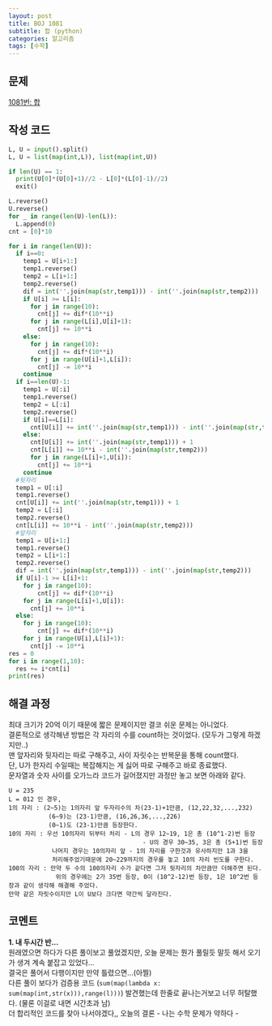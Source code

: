 ```yaml
---
layout: post
title: BOJ 1081
subtitle: 합 (python)
categories: 알고리즘
tags: [수학]
---
```


문제
---
[1081번: 합](https://www.acmicpc.net/problem/1081)

작성 코드
---
```python
L, U = input().split()
L, U = list(map(int,L)), list(map(int,U))

if len(U) == 1:
  print(U[0]*(U[0]+1)//2 - L[0]*(L[0]-1)//2)
  exit()

L.reverse()
U.reverse()
for _ in range(len(U)-len(L)):
  L.append(0)
cnt = [0]*10

for i in range(len(U)):
  if i==0:
    temp1 = U[i+1:]
    temp1.reverse()
    temp2 = L[i+1:]
    temp2.reverse()
    dif = int(''.join(map(str,temp1))) - int(''.join(map(str,temp2)))
    if U[i] >= L[i]:
      for j in range(10):
        cnt[j] += dif*(10**i)
      for j in range(L[i],U[i]+1):
        cnt[j] += 10**i
    else:
      for j in range(10):
        cnt[j] += dif*(10**i)
      for j in range(U[i]+1,L[i]):
        cnt[j] -= 10**i
    continue
  if i==len(U)-1:
    temp1 = U[:i]
    temp1.reverse()
    temp2 = L[:i]
    temp2.reverse()
    if U[i]==L[i]:
      cnt[U[i]] += int(''.join(map(str,temp1))) - int(''.join(map(str,temp2))) + 1
    else:
      cnt[U[i]] += int(''.join(map(str,temp1))) + 1
      cnt[L[i]] += 10**i - int(''.join(map(str,temp2)))
      for j in range(L[i]+1,U[i]):
        cnt[j] += 10**i
    continue
  #뒷자리
  temp1 = U[:i]
  temp1.reverse()
  cnt[U[i]] += int(''.join(map(str,temp1))) + 1
  temp2 = L[:i]
  temp2.reverse()
  cnt[L[i]] += 10**i - int(''.join(map(str,temp2)))
  #앞자리
  temp1 = U[i+1:]
  temp1.reverse()
  temp2 = L[i+1:]
  temp2.reverse()
  dif = int(''.join(map(str,temp1))) - int(''.join(map(str,temp2)))
  if U[i]-1 >= L[i]+1:
    for j in range(10):
        cnt[j] += dif*(10**i)
    for j in range(L[i]+1,U[i]):
      cnt[j] += 10**i
  else:
    for j in range(10):
        cnt[j] += dif*(10**i)
    for j in range(U[i],L[i]+1):
      cnt[j] -= 10**i
res = 0
for i in range(1,10):
  res += i*cnt[i]
print(res)
```

해결 과정
---
최대 크기가 20억 이기 때문에 짧은 문제이지만 결코 쉬운 문제는 아니었다.   
결론적으로 생각해낸 방법은 각 자리의 수를 count하는 것이었다. (모두가 그렇게 하겠지만..)   
맨 앞자리와 뒷자리는 따로 구해주고, 사이 자릿수는 반복문을 통해 count했다.   
단, U가 한자리 수일때는 복잡해지는 게 싫어 따로 구해주고 바로 종료했다.   
문자열과 숫자 사이를 오가느라 코드가 길어졌지만 과정만 놓고 보면 아래와 같다.   
```
U = 235
L = 012 인 경우,
1의 자리 : (2~5)는 1의자리 앞 두자리수의 차(23-1)+1만큼, (12,22,32,...,232)
           (6~9)는 (23-1)만큼, (16,26,36,...,226)
           (0~1)도 (23-1)만큼 등장한다.
10의 자리 : 우선 10의자리 뒤부터 처리 - L의 경우 12~19, 1은 총 (10^1-2)번 등장
                                     - U의 경우 30~35, 3은 총 (5+1)번 등장
            나머지 경우는 10의자리 앞 - 1의 자리를 구한것과 유사하지만 1과 3을
            처리해주었기때문에 20~229까지의 경우를 놓고 10의 자리 빈도를 구한다.
100의 자리 : 만약 두 수의 100의자리 수가 같다면 그저 뒷자리의 차만큼만 더해주면 된다.
             위의 경우에는 2가 35번 등장, 0이 (10^2-12)번 등장, 1은 10^2번 등장과 같이 생각해 해결해 주었다.
만약 같은 자릿수이지만 L이 U보다 크다면 약간씩 달라진다.
```

코멘트
---
**1. 내 두시간 반...**   
   원래였으면 하다가 다른 풀이보고 풀었겠지만, 오늘 문제는 뭔가 풀릴듯 말듯 해서 오기가 생겨 계속 붙잡고 있었다...   
   결국은 풀어서 다행이지만 만약 틀렸으면...(아찔)   
   다른 풀이 보다가 검증용 코드 (```sum(map(lambda x: sum(map(int,str(x))),range(l)))```) 발견했는데 한줄로 끝나는거보고 너무 허탈했다. (물론 이걸로 내면 시간초과 남)   
   더 합리적인 코드를 찾아 나서야겠다,,
   오늘의 결론 - 나는 수학 문제가 약하다 -